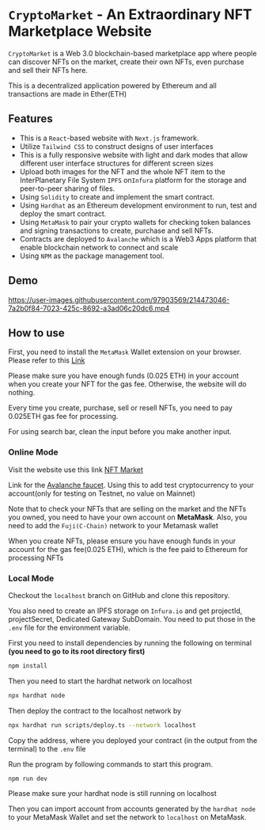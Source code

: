 # `CryptoMarket` - An Extraordinary NFT Marketplace Website
`CryptoMarket` is a Web 3.0 blockchain-based marketplace app where people can discover NFTs on the market, create their own NFTs, even purchase and sell their NFTs here.

This is a decentralized application powered by Ethereum and all transactions are made in Ether(ETH)
## Features
* This is a `React`-based website with `Next.js` framework.
* Utilize `Tailwind CSS` to construct designs of user interfaces
* This is a fully responsive website with light and dark modes that allow different user interface structures for different screen sizes
* Upload both images for the NFT and the whole NFT item to the InterPlanetary File System `IPFS` on`Infura` platform for the storage and peer-to-peer sharing of files.
* Using `Solidity` to create and implement the smart contract.
* Using `Hardhat` as an Ethereum development environment to run, test and deploy the smart contract.
* Using `MetaMask` to pair your crypto wallets for checking token balances and signing transactions to create, purchase and sell NFTs.
* Contracts are deployed to `Avalanche` which is a Web3 Apps platform that enable blockchain network to connect and scale
* Using `NPM` as the package management tool.
## Demo
https://user-images.githubusercontent.com/97903569/214473046-7a2b0f84-7023-425c-8692-a3ad06c20dc6.mp4
## How to use
First, you need to install the `MetaMask` Wallet extension on your browser. Please refer to this [Link](https://metamask.io/download/)

Please make sure you have enough funds (0.025 ETH) in your account when you create your NFT for the gas fee. Otherwise, the website will do nothing.

Every time you create, purchase, sell or resell NFTs, you need to pay 0.025ETH gas fee for processing.

For using search bar, clean the input before you make another input.
### Online Mode
Visit the website use this link [NFT Market](https://web3nftmarket.vercel.app/)

Link for the [Avalanche faucet](https://faucet.avax.network/). Using this to add test cryptocurrency to your account(only for testing on Testnet, no value on Mainnet)

Note that to check your NFTs that are selling on the market and the NFTs you owned, you need to have your own account on **MetaMask**. Also, you need to add the `Fuji(C-Chain)` network to your Metamask wallet 

When you create NFTs, please ensure you have enough funds in your account for the gas fee(0.025 ETH), which is the fee paid to Ethereum for processing NFTs

### Local Mode
Checkout the `localhost` branch on GitHub and clone this repository.  

You also need to create an IPFS storage on `Infura.io` and get projectId, projectSecret, Dedicated Gateway SubDomain. You need to put those in the `.env` file for the environment variable.

First you need to install dependencies by running the following on terminal **(you need to go to its root directory first)**
``` bash
npm install
```
Then you need to start the hardhat network on localhost 
``` bash
npx hardhat node
```
Then deploy the contract to the localhost network by
``` bash
npx hardhat run scripts/deploy.ts --network localhost
```
Copy the address, where you deployed your contract (in the output from the terminal) to the `.env` file

Run the program by following commands to start this program.
``` bash
npm run dev
```
Please make sure your hardhat node is still running on localhost

Then you can import account from accounts generated by the `hardhat node` to your MetaMask Wallet and set the network to `localhost` on MetaMask.
